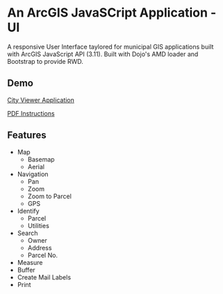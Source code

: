 An ArcGIS JavaSCript Application - UI
=====================================

A responsive User Interface  taylored for municipal GIS applications built with ArcGIS JavaScript API (3.11).
Built with Dojo's AMD loader and Bootstrap to provide RWD.


Demo 
----

[City Viewer Application](http://gis.wirapids.org/CityViewerLite/)

[PDF Instructions](http://gis.wirapids.org/CityViewer-AMD/images/CityViewerManual.pdf) 

Features
--------
+ Map
    + Basemap
    + Aerial
+ Navigation
  + Pan
  + Zoom
  + Zoom to Parcel
  + GPS
+ Identify
  + Parcel
  + Utilities
+ Search
  + Owner
  + Address
  + Parcel No.
+ Measure
+ Buffer
+ Create Mail Labels
+ Print

